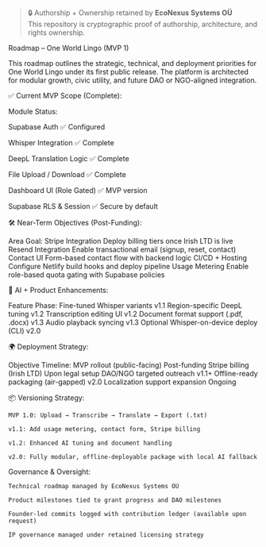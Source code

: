 > 🔒 Authorship + Ownership retained by **EcoNexus Systems OÜ**  
> This repository is cryptographic proof of authorship, architecture, and rights ownership.  


Roadmap – One World Lingo (MVP 1)

This roadmap outlines the strategic, technical, and deployment priorities for One World Lingo under its first public release. The platform is architected for modular growth, civic utility, and future DAO or NGO-aligned integration.


✅ Current MVP Scope (Complete):

Module	Status:

Supabase Auth	✅ Configured

Whisper Integration	✅ Complete

DeepL Translation Logic	✅ Complete

File Upload / Download	✅ Complete

Dashboard UI (Role Gated)	✅ MVP version

Supabase RLS & Session	✅ Secure by default


🛠️ Near-Term Objectives (Post-Funding):

Area	Goal:
Stripe Integration	Deploy billing tiers once Irish LTD is live
Resend Integration	Enable transactional email (signup, reset, contact)
Contact UI	Form-based contact flow with backend logic
CI/CD + Hosting	Configure Netlify build hooks and deploy pipeline
Usage Metering	Enable role-based quota gating with Supabase policies


🧠 AI + Product Enhancements:

Feature	Phase:
Fine-tuned Whisper variants	v1.1
Region-specific DeepL tuning	v1.2
Transcription editing UI	v1.2
Document format support (.pdf, .docx)	v1.3
Audio playback syncing	v1.3
Optional Whisper-on-device deploy (CLI)	v2.0


🌍 Deployment Strategy:

Objective	Timeline:
MVP rollout (public-facing)	Post-funding
Stripe billing (Irish LTD)	Upon legal setup
DAO/NGO targeted outreach	v1.1+
Offline-ready packaging (air-gapped)	v2.0
Localization support expansion	Ongoing


📦 Versioning Strategy:

    MVP 1.0: Upload → Transcribe → Translate → Export (.txt)

    v1.1: Add usage metering, contact form, Stripe billing

    v1.2: Enhanced AI tuning and document handling

    v2.0: Fully modular, offline-deployable package with local AI fallback

Governance & Oversight:

    Technical roadmap managed by EcoNexus Systems OÜ

    Product milestones tied to grant progress and DAO milestones

    Founder-led commits logged with contribution ledger (available upon request)

    IP governance managed under retained licensing strategy

